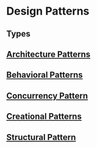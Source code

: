 # Design Patterns

## Types

## [Architecture Patterns](architectural_pattern.md)

## [Behavioral Patterns](behavioral_patterns.md)

## [Concurrency Pattern](concurrency_pattern.md)

## [Creational Patterns](creational_patterns.md)

## [Structural Pattern](structural_pattern.md)